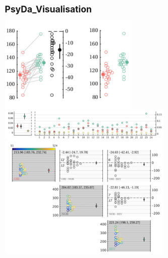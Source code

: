 # PsyDa_Visualisation



<img src="/ss_compare.png" alt="" width="400">


<img src="/ss.png" alt="" width="800">


<img src="/matrix_comparison.png" alt="" width="600">

